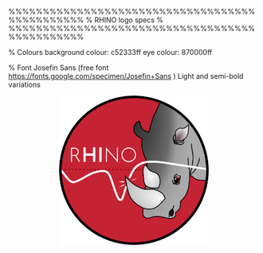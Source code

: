 
%%%%%%%%%%%%%%%%%%%%%%%%%%%%%%%%%%%%%%%%%%%%%%%
%              RHINO logo specs               %
%%%%%%%%%%%%%%%%%%%%%%%%%%%%%%%%%%%%%%%%%%%%%%%


% Colours
background colour:	c52333ff
eye colour:		870000ff

% Font
Josefin Sans (free font https://fonts.google.com/specimen/Josefin+Sans )
Light and semi-bold variations


<p align="center">
  <img src="rhino-logo.png" alt="rhino-logo" width="300"/>
</p>
